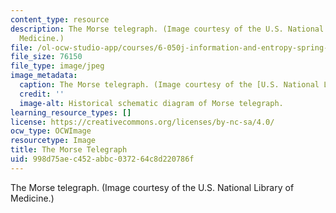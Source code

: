 ```yaml
---
content_type: resource
description: The Morse telegraph. (Image courtesy of the U.S. National Library of
  Medicine.)
file: /ol-ocw-studio-app/courses/6-050j-information-and-entropy-spring-2008/998d75aec452abbc037264c8d220786f_6-050js08.jpg
file_size: 76150
file_type: image/jpeg
image_metadata:
  caption: The Morse telegraph. (Image courtesy of the [U.S. National Library of Medicine](http://www.nlm.nih.gov/nlmhome.html).)
  credit: ''
  image-alt: Historical schematic diagram of Morse telegraph.
learning_resource_types: []
license: https://creativecommons.org/licenses/by-nc-sa/4.0/
ocw_type: OCWImage
resourcetype: Image
title: The Morse Telegraph
uid: 998d75ae-c452-abbc-0372-64c8d220786f
---
```

The Morse telegraph. (Image courtesy of the U.S. National Library of Medicine.)
